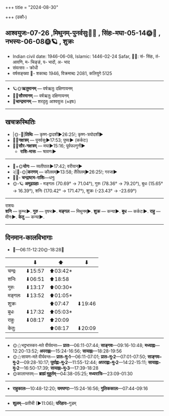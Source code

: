 +++
title = "2024-08-30"

+++
(उकौ॰)
## आश्वयुजः-07-26  ,मिथुनम्-पुनर्वसुः🌛🌌  ,  सिंहः-मघा-05-14🌞🌌  ,  नभस्यः-06-08🌞🪐  , शुक्रः
- Indian civil date: 1946-06-08, Islamic: 1446-02-24 Ṣafar, 🌌🌞: सं- सिंहः, तं- आवणि, म- चिङ्ङं, प- भादों, अ- भाद
- संवत्सरः - क्रोधी
- वर्षसङ्ख्या 🌛- शकाब्दः 1946, विक्रमाब्दः 2081, कलियुगे 5125
___________________
- 🪐🌞**ऋतुमानम्** — वर्षऋतुः दक्षिणायनम्
- 🌌🌞**सौरमानम्** — वर्षऋतुः दक्षिणायनम्
- 🌛**चान्द्रमानम्** — शरदृतुः आश्वयुजः (≈इषः)
___________________


## खचक्रस्थितिः
- |🌞-🌛|**तिथिः** — कृष्ण-द्वादशी►26:25!; कृष्ण-त्रयोदशी►  
- 🌌🌛**नक्षत्रम्** — पुनर्वसुः►17:53; पुष्यः► (कर्कटः)  
- 🌌🌞**सौर-नक्षत्रम्** — मघा►15:16; पूर्वफल्गुनी►  
  - **राशि-मासः** — श्रावणः► 
___________________
- 🌛+🌞**योगः** — व्यतीपातः►17:42; वरीयान्►  
- २|🌛-🌞|**करणम्** — कौलवम्►13:58; तैतिलम्►26:25!; गरजा►  
- 🌌🌛- **चन्द्राष्टम-राशिः**—धनुः  
- 🌞-🪐 **अमूढग्रहाः** - मङ्गलः (70.69° → 71.04°), गुरुः (78.36° → 79.20°), बुधः (15.65° → 16.39°), शनिः (170.42° → 171.47°), शुक्रः (-23.43° → -23.69°)
___________________
राशयः  
**शनि** — कुम्भः►. **गुरु** — वृषभः►. **मङ्गल** — मिथुनम्►. **शुक्र** — कन्या►. **बुध** — कर्कटः►. **राहु** — मीनः►. **केतु** — कन्या►. 
___________________


## दिनमान-कालविभागाः
- 🌅—06:11-12:20🌞-18:28🌇  

|      |⬇     |⬆     |⬇     |
|------|-----|-----|------|
|चन्द्रः|⬇15:57 |⬆03:42*|     |
|शनिः   |⬇06:51 |⬆18:58 |     |
|गुरुः  |⬇13:17 |⬆00:30*|     |
|मङ्गलः |⬇13:52 |⬆01:05*|     |
|शुक्रः |     |⬆07:47 |⬇19:46 |
|बुधः   |⬇17:32 |⬆05:03*|     |
|राहुः  |⬇08:17 |⬆20:09 |     |
|केतुः  |     |⬆08:17 |⬇20:09 |
___________________
- 🌞⚝भट्टभास्कर-मते वीर्यवन्तः— **प्रातः**—06:11-07:44; **साङ्गवः**—09:16-10:48; **मध्याह्नः**—12:20-13:52; **अपराह्णः**—15:24-16:56; **सायाह्नः**—18:28-19:56  
- 🌞⚝सायण-मते वीर्यवन्तः— **प्रातः-मु॰1**—06:11-07:01; **प्रातः-मु॰2**—07:01-07:50; **साङ्गवः-मु॰2**—09:28-10:17; **पूर्वाह्णः-मु॰2**—11:55-12:44; **अपराह्णः-मु॰2**—14:22-15:11; **सायाह्नः-मु॰2**—16:50-17:39; **सायाह्नः-मु॰3**—17:39-18:28  
- 🌞कालान्तरम्— **ब्राह्मं मुहूर्तम्**—04:38-05:25; **मध्यरात्रिः**—23:09-01:30  
___________________
- **राहुकालः**—10:48-12:20; **यमघण्टः**—15:24-16:56; **गुलिककालः**—07:44-09:16  
___________________
- **शूलम्**—प्रतीची (►11:06); **परिहारः**–गुडम्  
___________________

